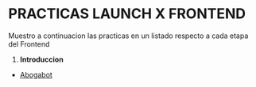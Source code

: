 # PRACTICAS LAUNCH X FRONTEND

Muestro a continuacion las practicas en un listado respecto a cada etapa del Frontend

1. **Introduccion**
- [Abogabot](./Frontend%Practicas/Abogabot/1-Abogabot.md)
